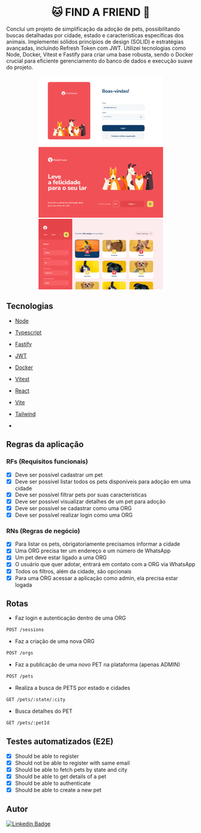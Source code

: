 <h1 align="center">🐱 FIND A FRIEND 🐶</h1>

Concluí um projeto de simplificação da adoção de pets, possibilitando buscas detalhadas por cidade, estado e características específicas dos animais. Implementei sólidos princípios de design (SOLID) e estratégias avançadas, incluindo Refresh Token com JWT. Utilizei tecnologias como Node, Docker, Vitest e Fastify para criar uma base robusta, sendo o Docker crucial para eficiente gerenciamento do banco de dados e execução suave do projeto.

<p align="center">
  <img src="./assets/welcome-page.png" alt="Default Image" style="width: 332px"/>
  <img src="./assets/home-page.png" alt="Default Image" style="width: 332px"/>
  <img src="./assets/pet-page.png" alt="Default Image" style="width: 332px"/>
</p>

## Tecnologias

- [Node](https://nodejs.org/en/docs)
- [Typescript](https://www.typescriptlang.org/docs/)
- [Fastify](https://fastify.dev/docs/latest/)
- [JWT](https://jwt.io/introduction)
- [Docker](https://docs.docker.com/)
- [Vitest](https://vitest.dev/)

- [React](https://react.dev/learn)
- [Vite](https://vitejs.dev/guide/)
- [Tailwind](https://tailwindcss.com/)
- 
## Regras da aplicação 

### RFs (Requisitos funcionais)

- [x] Deve ser possível cadastrar um pet
- [x] Deve ser possível listar todos os pets disponíveis para adoção em uma cidade
- [x] Deve ser possível filtrar pets por suas características
- [x] Deve ser possível visualizar detalhes de um pet para adoção
- [x] Deve ser possível se cadastrar como uma ORG
- [x] Deve ser possível realizar login como uma ORG

### RNs (Regras de negócio)

- [x] Para listar os pets, obrigatoriamente precisamos informar a cidade
- [x] Uma ORG precisa ter um endereço e um número de WhatsApp
- [x] Um pet deve estar ligado a uma ORG
- [x] O usuário que quer adotar, entrará em contato com a ORG via WhatsApp
- [x] Todos os filtros, além da cidade, são opcionais
- [x] Para uma ORG acessar a aplicação como admin, ela precisa estar logada

## Rotas
- Faz login e autenticação dentro de uma ORG
```bash
POST /sessions
```

- Faz a criação de uma nova ORG
```bash
POST /orgs
```

- Faz a publicação de uma novo PET na plataforma (apenas ADMIN)
```bash
POST /pets
```

- Realiza a busca de PETS por estado e cidades
```bash
GET /pets/:state/:city
```

-  Busca detalhes do PET
```bash
GET /pets/:petId
```

## Testes automatizados (E2E)

  - [x] Should be able to register
  - [x] Should not be able to register with same email
  - [x] Should be able to fetch pets by state and city
  - [x] Should be able to get details of a pet
  - [x] Should be able to authenticate
  - [x] Should be able to create a new pet

## Autor

[![Linkedin Badge](https://img.shields.io/badge/-LinkedIn-blue?style=flat-square&logo=Linkedin&logoColor=white&link=https://www.linkedin.com/in/matheusgmello/)](https://www.linkedin.com/in/matheusgmello/)
